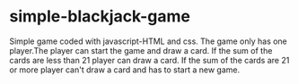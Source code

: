 # simple-blackjack-game
 Simple game coded with javascript-HTML and css.
 The game only has one player.The player can start the game and draw a card.
 If the sum of the cards are less than 21 player can draw a card. 
 If the sum of the cards are 21 or more player can't draw a card and has to start a new game.
